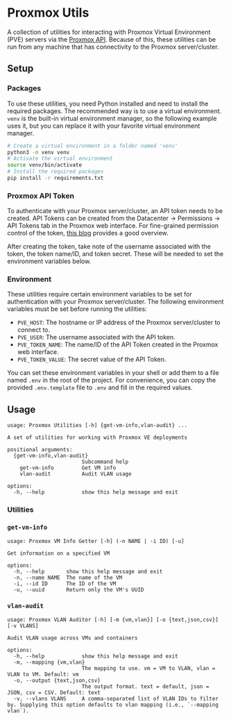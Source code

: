 # Proxmox Utils

A collection of utilities for interacting with Proxmox Virtual Environment (PVE) servers via the [Proxmox API](https://pve.proxmox.com/wiki/Proxmox_VE_API).
Because of this, these utilities can be run from any machine that has connectivity to the Proxmox server/cluster. 

## Setup

### Packages

To use these utilities, you need Python installed and need to install the required packages. The recommended way
is to use a virtual environment. `venv` is the built-in virtual environment manager, so the following example uses it, 
but you can replace it with your favorite virtual environment manager.

```bash
# Create a virtual environment in a folder named 'venv'
python3 -m venv venv
# Activate the virtual environment 
source venv/bin/activate
# Install the required packages
pip install -r requirements.txt
```

### Proxmox API Token

To authenticate with your Proxmox server/cluster, an API token needs to be created. API Tokens can be created from the
Datacenter → Permissions → API Tokens tab in the Proxmox web interface. For fine-grained permission control of the token,
[this blog](https://kenwardtown.com/2024/06/25/create-an-api-token-for-proxmox-ve/https://kenwardtown.com/2024/06/25/create-an-api-token-for-proxmox-ve/)
provides a good overview.

After creating the token, take note of the username associated with the token, the token name/ID, and token secret. 
These will be needed to set the environment variables below.

### Environment

These utilities require certain environment variables to be set for authentication with your Proxmox server/cluster.
The following environment variables must be set before running the utilities:

- `PVE_HOST`: The hostname or IP address of the Proxmox server/cluster to connect to.
- `PVE_USER`: The username associated with the API token.
- `PVE_TOKEN_NAME`: The name/ID of the API Token created in the Proxmox web interface.
- `PVE_TOKEN_VALUE`: The secret value of the API Token.

You can set these environment variables in your shell or add them to a file named `.env` in the root of the project.
For convenience, you can copy the provided `.env.template` file to `.env` and fill in the required values.

## Usage

```aiignore
usage: Proxmox Utilities [-h] {get-vm-info,vlan-audit} ...

A set of utilities for working with Proxmox VE deployments

positional arguments:
  {get-vm-info,vlan-audit}
                        Subcommand help
    get-vm-info         Get VM info
    vlan-audit          Audit VLAN usage

options:
  -h, --help            show this help message and exit
```

### Utilities

### `get-vm-info`

```aiignore
usage: Proxmox VM Info Getter [-h] (-n NAME | -i ID) [-u]

Get information on a specified VM

options:
  -h, --help       show this help message and exit
  -n, --name NAME  The name of the VM
  -i, --id ID      The ID of the VM
  -u, --uuid       Return only the VM's UUID
```

### `vlan-audit`

```aiignore
usage: Proxmox VLAN Auditor [-h] [-m {vm,vlan}] [-o {text,json,csv}] [-v VLANS]

Audit VLAN usage across VMs and containers

options:
  -h, --help            show this help message and exit
  -m, --mapping {vm,vlan}
                        The mapping to use. vm = VM to VLAN, vlan = VLAN to VM. Default: vm
  -o, --output {text,json,csv}
                        The output format. text = default, json = JSON, csv = CSV. Default: text
  -v, --vlans VLANS     A comma-separated list of VLAN IDs to filter by. Supplying this option defaults to vlan mapping (i.e., `--mapping vlan`).
```
